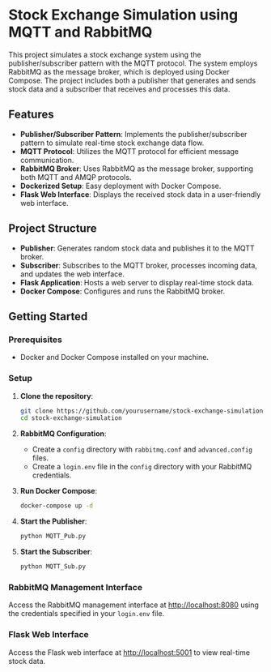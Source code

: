 # Stock Exchange Simulation using MQTT and RabbitMQ

This project simulates a stock exchange system using the publisher/subscriber pattern with the MQTT protocol. The system employs RabbitMQ as the message broker, which is deployed using Docker Compose. The project includes both a publisher that generates and sends stock data and a subscriber that receives and processes this data.

## Features

- **Publisher/Subscriber Pattern**: Implements the publisher/subscriber pattern to simulate real-time stock exchange data flow.
- **MQTT Protocol**: Utilizes the MQTT protocol for efficient message communication.
- **RabbitMQ Broker**: Uses RabbitMQ as the message broker, supporting both MQTT and AMQP protocols.
- **Dockerized Setup**: Easy deployment with Docker Compose.
- **Flask Web Interface**: Displays the received stock data in a user-friendly web interface.

## Project Structure

- **Publisher**: Generates random stock data and publishes it to the MQTT broker.
- **Subscriber**: Subscribes to the MQTT broker, processes incoming data, and updates the web interface.
- **Flask Application**: Hosts a web server to display real-time stock data.
- **Docker Compose**: Configures and runs the RabbitMQ broker.

## Getting Started

### Prerequisites

- Docker and Docker Compose installed on your machine.

### Setup

1. **Clone the repository**:
    ```sh
    git clone https://github.com/yourusername/stock-exchange-simulation.git
    cd stock-exchange-simulation
    ```

2. **RabbitMQ Configuration**:
    - Create a `config` directory with `rabbitmq.conf` and `advanced.config` files.
    - Create a `login.env` file in the `config` directory with your RabbitMQ credentials.

3. **Run Docker Compose**:
    ```sh
    docker-compose up -d
    ```

4. **Start the Publisher**:
    ```sh
    python MQTT_Pub.py
    ```

5. **Start the Subscriber**:
    ```sh
    python MQTT_Sub.py
    ```

### RabbitMQ Management Interface

Access the RabbitMQ management interface at [http://localhost:8080](http://localhost:8080) using the credentials specified in your `login.env` file.

### Flask Web Interface

Access the Flask web interface at [http://localhost:5001](http://localhost:5001) to view real-time stock data.
